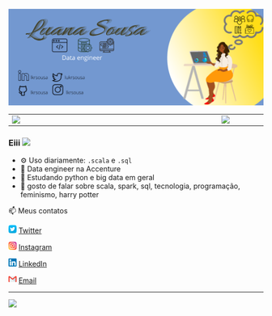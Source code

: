 ![capa github](https://github.com/lkrsousa/lkrsousa/blob/main/images/github-cover.png)  

<center>
<table>
    <tr>
        <td><img width="400px" align="left" src="https://github-readme-stats.vercel.app/api/top-langs/?username=lkrsousa&hide=html&layout=compact&theme=buefy" /></td>
        <td><img width="495px" align="left" src="https://github-readme-stats.vercel.app/api?username=lkrsousa&theme=buefy"/></td>
    </tr>   
</table>
</center>

### Eiii <img src="https://raw.githubusercontent.com/iampavangandhi/iampavangandhi/master/gifs/Hi.gif" width="30px"></h2>

- ⚙️ Uso diariamente: `.scala` e `.sql`
- 🔭 Data engineer na Accenture
- 🌱 Estudando python e big data em geral
- 💬 gosto de falar sobre scala, spark, sql, tecnologia, programação, feminismo, harry potter

📫 Meus contatos   

<a href="https://twitter.com/lukrsousa"><img src="https://github.com/lkrsousa/lkrsousa/blob/main/images/twitter.png" width="16"></img></a> [Twitter](https://twitter.com/lukrsousa)   

<a href="https://www.instagram.com/lkrsousa"><img src="https://github.com/lkrsousa/lkrsousa/blob/main/images/instagram.png" width="16"></img></a> [Instagram](https://www.instagram.com/lkrsousa)  

<a href="https://https://www.linkedin.com/in/lkrsousa"><img src="https://github.com/lkrsousa/lkrsousa/blob/main/images/linkedin.png" width="16"></img></a> [LinkedIn](https://www.linkedin.com/in/lkrsousa/)  

<a href="mailto:lkrsousa@gmail.com"><img src="https://github.com/lkrsousa/lkrsousa/blob/main/images/gmail.png" width="16"></img></a> [Email](mailto:lkrsousa@gmail.com)  

---  

![](https://komarev.com/ghpvc/?username=lkrsousa&color=blue&style=flat)
